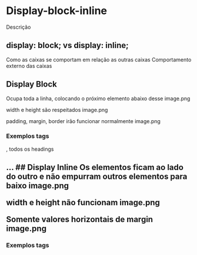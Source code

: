 # Display-block-inline

Descrição

## display: block; vs display: inline;

Como as caixas se comportam em relação as outras caixas
Comportamento externo das caixas

## Display Block

Ocupa toda a linha, colocando o próximo elemento abaixo desse
image.png

width e height são respeitados
image.png

padding, margin, border irão funcionar normalmente
image.png

### Exemplos tags

<p> <div> <section>, todos os headings <h1> <h2>...
## Display Inline
Os elementos ficam ao lado do outro e não empurram outros elementos para baixo
image.png

width e height não funcionam
image.png

Somente valores horizontais de margin
image.png

### Exemplos tags

<a> <strong> <span> <em>
